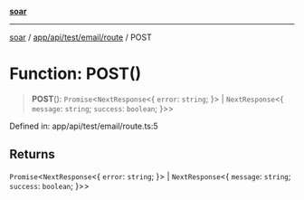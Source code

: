 [**soar**](../../../../../../README.md)

***

[soar](../../../../../../modules.md) / [app/api/test/email/route](../README.md) / POST

# Function: POST()

> **POST**(): `Promise`\<`NextResponse`\<\{ `error`: `string`; \}\> \| `NextResponse`\<\{ `message`: `string`; `success`: `boolean`; \}\>\>

Defined in: app/api/test/email/route.ts:5

## Returns

`Promise`\<`NextResponse`\<\{ `error`: `string`; \}\> \| `NextResponse`\<\{ `message`: `string`; `success`: `boolean`; \}\>\>
